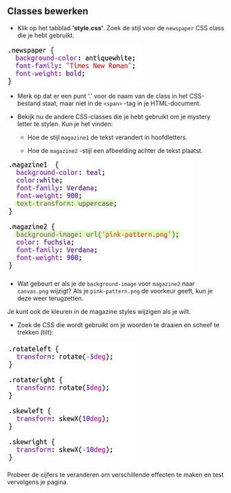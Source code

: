 ## Classes bewerken

+ Klik op het tabblad **'style.css'**. Zoek de stijl voor de `newspaper` CSS class die je hebt gebruikt.

![screenshot](images/letter-newspaper.png)

+ Merk op dat er een punt '.' voor de naam van de class in het CSS-bestand staat, maar niet in de `<span>` -tag in je HTML-document.

+ Bekijk nu de andere CSS-classes die je hebt gebruikt om je mystery letter te stylen. Kun je het vinden:
    
    + Hoe de stijl `magazine1` de tekst verandert in hoofdletters.
    
    + Hoe de `magazine2` -stijl een afbeelding achter de tekst plaatst.

![screenshot](images/letter-magazines.png)

+ Wat gebeurt er als je de `background-image` voor `magazine2` naar `canvas.png` wijzigt? Als je `pink-pattern.png` de voorkeur geeft, kun je deze weer terugzetten. 

Je kunt ook de kleuren in de magazine styles wijzigen als je wilt.

+ Zoek de CSS die wordt gebruikt om je woorden te draaien en scheef te trekken (tilt):

![screenshot](images/letter-rotate-skew.png)

Probeer de cijfers te veranderen om verschillende effecten te maken en test vervolgens je pagina.
